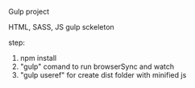 Gulp project

HTML, SASS, JS gulp sckeleton 

step:

1. npm install
2. "gulp" comand to run browserSync and watch
3. "gulp useref" for create dist folder with minified js

